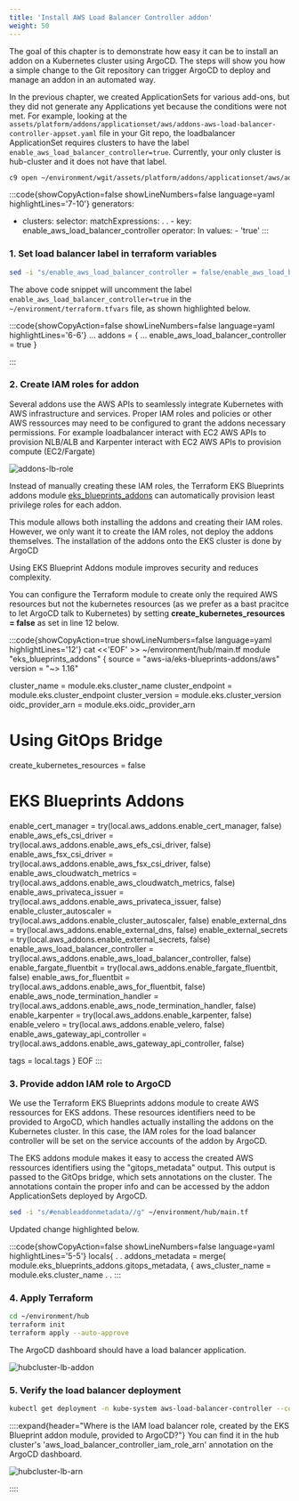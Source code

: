 ```yaml
---
title: 'Install AWS Load Balancer Controller addon'
weight: 50
---
```


The goal of this chapter is to demonstrate how easy it can be to install an addon on a Kubernetes cluster using ArgoCD. The steps will show you how a simple change to the Git repository can trigger ArgoCD to deploy and manage an addon in an automated way.

In the previous chapter, we created ApplicationSets for various add-ons, but they did not generate any Applications yet because the conditions were not met. For example, looking at the `assets/platform/addons/applicationset/aws/addons-aws-load-balancer-controller-appset.yaml` file in your Git repo, the loadbalancer ApplicationSet requires clusters to have the label `enable_aws_load_balancer_controller=true`. Currently, your only cluster is hub-cluster and it does not have that label.

```bash
c9 open ~/environment/wgit/assets/platform/addons/applicationset/aws/addons-aws-load-balancer-controller-appset.yaml
```

:::code{showCopyAction=false showLineNumbers=false language=yaml highlightLines='7-10'}
generators:
  - clusters:
      selector:
        matchExpressions:
          .
          .
          - key: enable_aws_load_balancer_controller
            operator: In
            values:
              - 'true'
:::

### 1. Set load balancer label in terraform variables

```bash
sed -i "s/enable_aws_load_balancer_controller = false/enable_aws_load_balancer_controller = true/g" ~/environment/terraform.tfvars
```
The above code snippet will uncomment the label `enable_aws_load_balancer_controller=true` in the `~/environment/terraform.tfvars` file, as shown highlighted below.

:::code{showCopyAction=false showLineNumbers=false language=yaml highlightLines='6-6'}
...
addons = {
    ...
    enable_aws_load_balancer_controller = true
}
    
:::

### 2. Create IAM roles for addon

Several addons use the AWS APIs to seamlessly integrate Kubernetes with AWS infrastructure and services. Proper IAM roles and policies or other AWS ressources may need to be configured to grant the addons necessary permissions.
For example loadbalancer interact with EC2 AWS APIs to provision NLB/ALB and Karpenter interact with EC2 AWS APIs to provision compute (EC2/Fargate)

![addons-lb-role](/static/images/addon-lb-role.png)


Instead of manually creating these IAM roles, the Terraform EKS Blueprints addons module [eks_blueprints_addons](https://registry.terraform.io/modules/aws-ia/eks-blueprints-addons/aws/latest) can automatically provision least privilege roles for each addon. 

This module allows both installing the addons and creating their IAM roles. However, we only want it to create the IAM roles, not deploy the addons themselves. The installation of the addons onto the EKS cluster is done by ArgoCD

Using EKS Blueprint Addons module improves security and reduces complexity.

You can configure the Terraform module to create only the required AWS resources but not the kubernetes resources (as we prefer as a bast pracitce to let ArgoCD talk to Kubernetes) by setting **create_kubernetes_resources = false** as set in line 12 below.


:::code{showCopyAction=true showLineNumbers=false language=yaml highlightLines='12'}
cat <<'EOF' >> ~/environment/hub/main.tf
module "eks_blueprints_addons" {
  source  = "aws-ia/eks-blueprints-addons/aws"
  version = "~> 1.16"

  cluster_name      = module.eks.cluster_name
  cluster_endpoint  = module.eks.cluster_endpoint
  cluster_version   = module.eks.cluster_version
  oidc_provider_arn = module.eks.oidc_provider_arn

  # Using GitOps Bridge
  create_kubernetes_resources = false

  # EKS Blueprints Addons
  enable_cert_manager                 = try(local.aws_addons.enable_cert_manager, false)
  enable_aws_efs_csi_driver           = try(local.aws_addons.enable_aws_efs_csi_driver, false)
  enable_aws_fsx_csi_driver           = try(local.aws_addons.enable_aws_fsx_csi_driver, false)
  enable_aws_cloudwatch_metrics       = try(local.aws_addons.enable_aws_cloudwatch_metrics, false)
  enable_aws_privateca_issuer         = try(local.aws_addons.enable_aws_privateca_issuer, false)
  enable_cluster_autoscaler           = try(local.aws_addons.enable_cluster_autoscaler, false)
  enable_external_dns                 = try(local.aws_addons.enable_external_dns, false)
  enable_external_secrets             = try(local.aws_addons.enable_external_secrets, false)
  enable_aws_load_balancer_controller = try(local.aws_addons.enable_aws_load_balancer_controller, false)
  enable_fargate_fluentbit            = try(local.aws_addons.enable_fargate_fluentbit, false)
  enable_aws_for_fluentbit            = try(local.aws_addons.enable_aws_for_fluentbit, false)
  enable_aws_node_termination_handler = try(local.aws_addons.enable_aws_node_termination_handler, false)
  enable_karpenter                    = try(local.aws_addons.enable_karpenter, false)
  enable_velero                       = try(local.aws_addons.enable_velero, false)
  enable_aws_gateway_api_controller   = try(local.aws_addons.enable_aws_gateway_api_controller, false)

  tags = local.tags
}
EOF
:::


### 3. Provide addon IAM role to ArgoCD


We use the Terraform EKS Blueprints addons module to create AWS ressources for EKS addons. These resources identifiers need to be provided to ArgoCD, which handles actually installing the addons on the Kubernetes cluster. In this case, the IAM roles for the load balancer controller will be set on the service accounts of the addon by ArgoCD. 

The EKS addons module makes it easy to access the created AWS ressources identifiers using the "gitops_metadata" output. This output is passed to the GitOps bridge, which sets annotations on the cluster. The annotations contain the proper info and can be accessed by the addon ApplicationSets deployed by ArgoCD.

```bash
sed -i "s/#enableaddonmetadata//g" ~/environment/hub/main.tf
```
Updated change highlighted below.

:::code{showCopyAction=false showLineNumbers=false language=yaml highlightLines='5-5'}
locals{
  .
  .
  addons_metadata = merge(
     module.eks_blueprints_addons.gitops_metadata,
    {
      aws_cluster_name = module.eks.cluster_name
  .
  .
:::

### 4. Apply Terraform

```bash
cd ~/environment/hub
terraform init
terraform apply --auto-approve
```

The ArgoCD dashboard should have a load balancer application.

![hubcluster-lb-addon](/static/images/hubcluster-lb-addon.png)

### 5. Verify the load balancer deployment

```bash
kubectl get deployment -n kube-system aws-load-balancer-controller --context hub
```
::::expand{header="Where is the IAM load balancer role, created by the EKS Blueprint addon module, provided to ArgoCD?"}
You can find it in the hub cluster's 'aws_load_balancer_controller_iam_role_arn' annotation on the ArgoCD dashboard.

![hubcluster-lb-arn](/static/images/lb-arn.png)

::::
